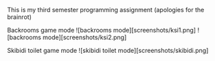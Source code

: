 This is my third semester programming assignment (apologies for the brainrot)

Backrooms game mode
![backrooms mode][screenshots/ksi1.png]
![backrooms mode][screenshots/ksi2.png]

Skibidi toilet game mode
![skibidi toilet mode][screenshots/skibidi.png]
